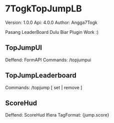 # 7TogkTopJumpLB
Version: 1.0.0
Api: 4.0.0
Author: Angga7Togk

Pasang LeaderBoard Dulu Biar Plugin Work :)

## TopJumpUI
Deffend: FormAPI
Commands: /topjumpui

## TopJumpLeaderboard
Commands: /topjump [ set | remove ]

## ScoreHud
Deffend: ScoreHud Ifiera
TagFormat: {jump.score}
